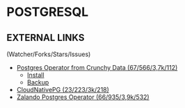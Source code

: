 POSTGRESQL
==========






EXTERNAL LINKS
--------------

(Watcher/Forks/Stars/Issues)
- [Postgres Operator from Crunchy Data (67/566/3,7k/112)](https://github.com/CrunchyData/postgres-operator)
  - [Install](https://access.crunchydata.com/documentation/postgres-operator/latest/installation)
  - [Backup](https://access.crunchydata.com/documentation/postgres-operator/latest/tutorials/basic-setup)
- [CloudNativePG (23/223/3k/218)](https://github.com/cloudnative-pg/cloudnative-pg/tree/main)
- [Zalando Postgres Operator (66/935/3,9k/532)](https://github.com/zalando/postgres-operator)